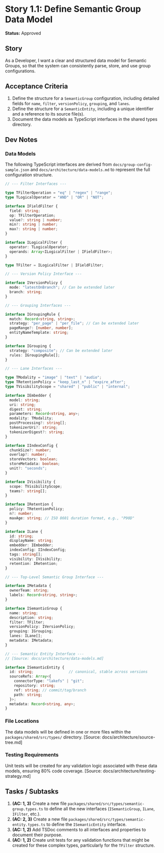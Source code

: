 # Story 1.1: Define Semantic Group Data Model

**Status:** Approved

## Story

As a Developer,
I want a clear and structured data model for Semantic Groups,
so that the system can consistently parse, store, and use group configurations.

## Acceptance Criteria

1.  Define the structure for a `SemanticGroup` configuration, including detailed fields for `name`, `filter`, `versionPolicy`, `grouping`, and `lanes`.
2.  Define the structure for a `SemanticEntity`, including a unique identifier and a reference to its source file(s).
3.  Document the data models as TypeScript interfaces in the shared types directory.

## Dev Notes

### Data Models

The following TypeScript interfaces are derived from `docs/group-config-sample.json` and `docs/architecture/data-models.md` to represent the full configuration structure.

```typescript
// --- Filter Interfaces ---

type TFilterOperation = "eq" | "regex" | "range";
type TLogicalOperator = "AND" | "OR" | "NOT";

interface IFieldFilter {
  field: string;
  op: TFilterOperation;
  value?: string | number;
  min?: string | number;
  max?: string | number;
}

interface ILogicalFilter {
  operator: TLogicalOperator;
  operands: Array<ILogicalFilter | IFieldFilter>;
}

type TFilter = ILogicalFilter | IFieldFilter;

// --- Version Policy Interface ---

interface IVersionPolicy {
  mode: "latestOnBranch"; // Can be extended later
  branch: string;
}

// --- Grouping Interfaces ---

interface IGroupingRule {
  match: Record<string, string>;
  strategy: "per_page" | "per_file"; // Can be extended later
  pageRange?: [number, number];
  entityNameTemplate: string;
}

interface IGrouping {
  strategy: "composite"; // Can be extended later
  rules: IGroupingRule[];
}

// --- Lane Interfaces ---

type TModality = "image" | "text" | "audio";
type TRetentionPolicy = "keep_last_n" | "expire_after";
type TVisibilityScope = "shared" | "public" | "internal";

interface IEmbedder {
  model: string;
  uri: string;
  digest: string;
  parameters: Record<string, any>;
  modality: TModality;
  postProcessing?: string[];
  tokenizerUri?: string;
  tokenizerDigest?: string;
}

interface IIndexConfig {
  chunkSize?: number;
  overlap?: number;
  storeVectors: boolean;
  storeMetadata: boolean;
  unit?: "seconds";
}

interface IVisibility {
  scope: TVisibilityScope;
  teams?: string[];
}

interface IRetention {
  policy: TRetentionPolicy;
  n?: number;
  maxAge: string; // ISO 8601 duration format, e.g., "P90D"
}

interface ILane {
  id: string;
  displayName: string;
  embedder: IEmbedder;
  indexConfig: IIndexConfig;
  tags: string[];
  visibility: IVisibility;
  retention: IRetention;
}

// --- Top-Level Semantic Group Interface ---

interface IMetadata {
  ownerTeam: string;
  labels: Record<string, string>;
}

interface ISemanticGroup {
  name: string;
  description: string;
  filter: TFilter;
  versionPolicy: IVersionPolicy;
  grouping: IGrouping;
  lanes: ILane[];
  metadata: IMetadata;
}

// --- Semantic Entity Interface ---
// [Source: docs/architecture/data-models.md]

interface ISemanticEntity {
  id: string;                // canonical, stable across versions
  sourceRefs: Array<{
    connectorType: "lakefs" | "git";
    repository: string;
    ref: string; // commit/tag/branch
    path: string;
  }>;
  metadata: Record<string, any>;
}
```

### File Locations

The data models will be defined in one or more files within the `packages/shared/src/types/` directory. [Source: docs/architecture/source-tree.md]

### Testing Requirements

Unit tests will be created for any validation logic associated with these data models, ensuring 80% code coverage. [Source: docs/architecture/testing-strategy.md]

## Tasks / Subtasks

1.  **(AC: 1, 3)** Create a new file `packages/shared/src/types/semantic-group.types.ts` to define all the new interfaces (`ISemanticGroup`, `ILane`, `IFilter`, etc.).
2.  **(AC: 2, 3)** Create a new file `packages/shared/src/types/semantic-entity.types.ts` to define the `ISemanticEntity` interface.
3.  **(AC: 1, 2)** Add TSDoc comments to all interfaces and properties to document their purpose.
4.  **(AC: 1, 2)** Create unit tests for any validation functions that might be created for these complex types, particularly for the `TFilter` structure.
